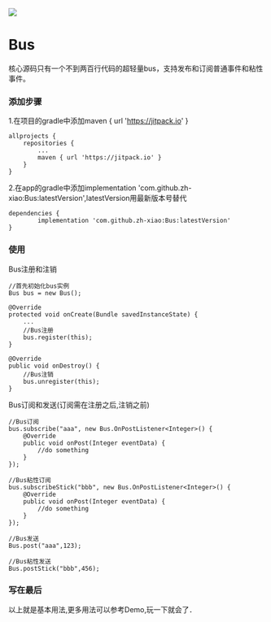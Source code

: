 [![](https://jitpack.io/v/zh-xiao/Bus.svg)](https://jitpack.io/#zh-xiao/Bus)
# Bus 
核心源码只有一个不到两百行代码的超轻量bus，支持发布和订阅普通事件和粘性事件。
### 添加步骤
1.在项目的gradle中添加maven { url 'https://jitpack.io' }

	allprojects {
		repositories {
			...
			maven { url 'https://jitpack.io' }
		}
	}
2.在app的gradle中添加implementation 'com.github.zh-xiao:Bus:latestVersion',latestVersion用最新版本号替代

	dependencies {
	        implementation 'com.github.zh-xiao:Bus:latestVersion'
	}
### 使用
Bus注册和注销
```
//首先初始化bus实例
Bus bus = new Bus();

@Override
protected void onCreate(Bundle savedInstanceState) {
    ...
    //Bus注册
    bus.register(this);
}

@Override
public void onDestroy() {
    //Bus注销
    bus.unregister(this);
}
```
Bus订阅和发送(订阅需在注册之后,注销之前)
```
//Bus订阅
bus.subscribe("aaa", new Bus.OnPostListener<Integer>() {
    @Override
    public void onPost(Integer eventData) {
        //do something
    }
});

//Bus粘性订阅
bus.subscribeStick("bbb", new Bus.OnPostListener<Integer>() {
    @Override
    public void onPost(Integer eventData) {
        //do something
    }
});
         
//Bus发送
Bus.post("aaa",123);

//Bus粘性发送
Bus.postStick("bbb",456);

```
### 写在最后
以上就是基本用法,更多用法可以参考Demo,玩一下就会了．
